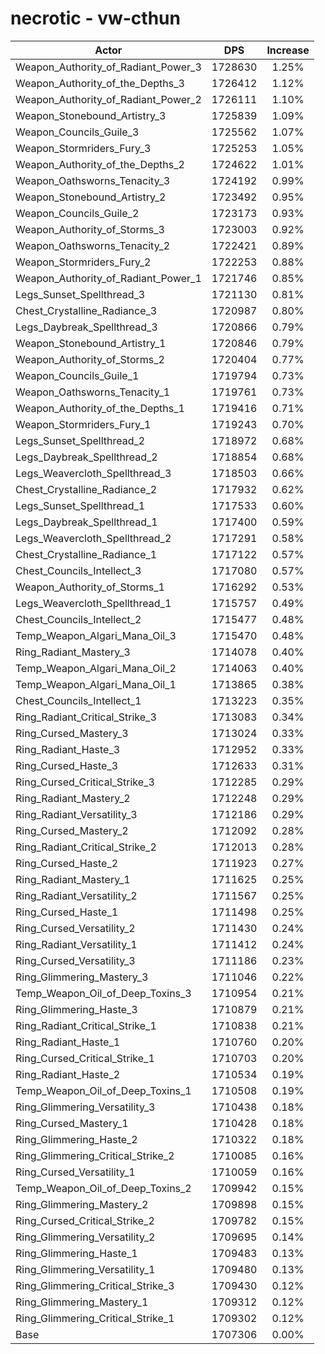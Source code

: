 # necrotic - vw-cthun
| Actor | DPS | Increase |
|---|:---:|:---:|
|Weapon_Authority_of_Radiant_Power_3|1728630|1.25%|
|Weapon_Authority_of_the_Depths_3|1726412|1.12%|
|Weapon_Authority_of_Radiant_Power_2|1726111|1.10%|
|Weapon_Stonebound_Artistry_3|1725839|1.09%|
|Weapon_Councils_Guile_3|1725562|1.07%|
|Weapon_Stormriders_Fury_3|1725253|1.05%|
|Weapon_Authority_of_the_Depths_2|1724622|1.01%|
|Weapon_Oathsworns_Tenacity_3|1724192|0.99%|
|Weapon_Stonebound_Artistry_2|1723492|0.95%|
|Weapon_Councils_Guile_2|1723173|0.93%|
|Weapon_Authority_of_Storms_3|1723003|0.92%|
|Weapon_Oathsworns_Tenacity_2|1722421|0.89%|
|Weapon_Stormriders_Fury_2|1722253|0.88%|
|Weapon_Authority_of_Radiant_Power_1|1721746|0.85%|
|Legs_Sunset_Spellthread_3|1721130|0.81%|
|Chest_Crystalline_Radiance_3|1720987|0.80%|
|Legs_Daybreak_Spellthread_3|1720866|0.79%|
|Weapon_Stonebound_Artistry_1|1720846|0.79%|
|Weapon_Authority_of_Storms_2|1720404|0.77%|
|Weapon_Councils_Guile_1|1719794|0.73%|
|Weapon_Oathsworns_Tenacity_1|1719761|0.73%|
|Weapon_Authority_of_the_Depths_1|1719416|0.71%|
|Weapon_Stormriders_Fury_1|1719243|0.70%|
|Legs_Sunset_Spellthread_2|1718972|0.68%|
|Legs_Daybreak_Spellthread_2|1718854|0.68%|
|Legs_Weavercloth_Spellthread_3|1718503|0.66%|
|Chest_Crystalline_Radiance_2|1717932|0.62%|
|Legs_Sunset_Spellthread_1|1717533|0.60%|
|Legs_Daybreak_Spellthread_1|1717400|0.59%|
|Legs_Weavercloth_Spellthread_2|1717291|0.58%|
|Chest_Crystalline_Radiance_1|1717122|0.57%|
|Chest_Councils_Intellect_3|1717080|0.57%|
|Weapon_Authority_of_Storms_1|1716292|0.53%|
|Legs_Weavercloth_Spellthread_1|1715757|0.49%|
|Chest_Councils_Intellect_2|1715477|0.48%|
|Temp_Weapon_Algari_Mana_Oil_3|1715470|0.48%|
|Ring_Radiant_Mastery_3|1714078|0.40%|
|Temp_Weapon_Algari_Mana_Oil_2|1714063|0.40%|
|Temp_Weapon_Algari_Mana_Oil_1|1713865|0.38%|
|Chest_Councils_Intellect_1|1713223|0.35%|
|Ring_Radiant_Critical_Strike_3|1713083|0.34%|
|Ring_Cursed_Mastery_3|1713024|0.33%|
|Ring_Radiant_Haste_3|1712952|0.33%|
|Ring_Cursed_Haste_3|1712633|0.31%|
|Ring_Cursed_Critical_Strike_3|1712285|0.29%|
|Ring_Radiant_Mastery_2|1712248|0.29%|
|Ring_Radiant_Versatility_3|1712186|0.29%|
|Ring_Cursed_Mastery_2|1712092|0.28%|
|Ring_Radiant_Critical_Strike_2|1712013|0.28%|
|Ring_Cursed_Haste_2|1711923|0.27%|
|Ring_Radiant_Mastery_1|1711625|0.25%|
|Ring_Radiant_Versatility_2|1711567|0.25%|
|Ring_Cursed_Haste_1|1711498|0.25%|
|Ring_Cursed_Versatility_2|1711430|0.24%|
|Ring_Radiant_Versatility_1|1711412|0.24%|
|Ring_Cursed_Versatility_3|1711186|0.23%|
|Ring_Glimmering_Mastery_3|1711046|0.22%|
|Temp_Weapon_Oil_of_Deep_Toxins_3|1710954|0.21%|
|Ring_Glimmering_Haste_3|1710879|0.21%|
|Ring_Radiant_Critical_Strike_1|1710838|0.21%|
|Ring_Radiant_Haste_1|1710760|0.20%|
|Ring_Cursed_Critical_Strike_1|1710703|0.20%|
|Ring_Radiant_Haste_2|1710534|0.19%|
|Temp_Weapon_Oil_of_Deep_Toxins_1|1710508|0.19%|
|Ring_Glimmering_Versatility_3|1710438|0.18%|
|Ring_Cursed_Mastery_1|1710428|0.18%|
|Ring_Glimmering_Haste_2|1710322|0.18%|
|Ring_Glimmering_Critical_Strike_2|1710085|0.16%|
|Ring_Cursed_Versatility_1|1710059|0.16%|
|Temp_Weapon_Oil_of_Deep_Toxins_2|1709942|0.15%|
|Ring_Glimmering_Mastery_2|1709898|0.15%|
|Ring_Cursed_Critical_Strike_2|1709782|0.15%|
|Ring_Glimmering_Versatility_2|1709695|0.14%|
|Ring_Glimmering_Haste_1|1709483|0.13%|
|Ring_Glimmering_Versatility_1|1709480|0.13%|
|Ring_Glimmering_Critical_Strike_3|1709430|0.12%|
|Ring_Glimmering_Mastery_1|1709312|0.12%|
|Ring_Glimmering_Critical_Strike_1|1709302|0.12%|
|Base|1707306|0.00%|
